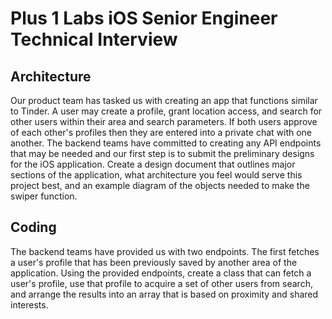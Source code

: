 # Plus 1 Labs iOS Senior Engineer Technical Interview #

## Architecture ##
Our product team has tasked us with creating an app that functions similar to Tinder.  A user may create a profile, grant location access, and search for other users within their area and search parameters.  If both users approve of each other's profiles then they are entered into a private chat with one another.  The backend teams have committed to creating any API endpoints that may be needed and our first step is to submit the preliminary designs for the iOS application.  Create a design document that outlines major sections of the application, what architecture you feel would serve this project best, and an example diagram of the objects needed to make the swiper function.

## Coding ##
The backend teams have provided us with two endpoints.  The first fetches a user's profile that has been previously saved by another area of the application.  Using the provided endpoints, create a class that can fetch a user's profile, use that profile to acquire a set of other users from search, and arrange the results into an array that is based on proximity and shared interests.
